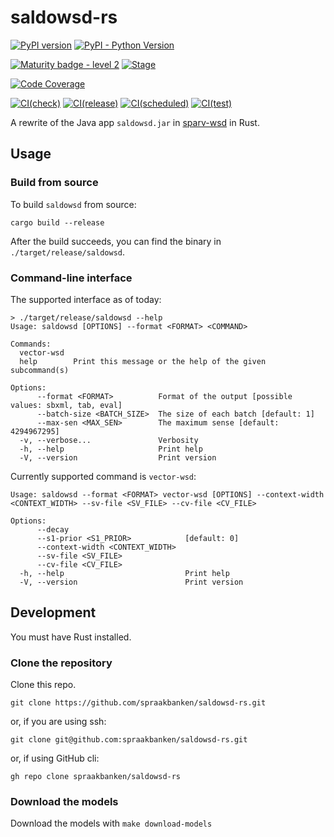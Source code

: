 # saldowsd-rs

[![PyPI version](https://img.shields.io/pypi/v/saldowsd.svg)](https://pypi.org/project/saldowsd/)
[![PyPI - Python Version](https://img.shields.io/pypi/pyversions/saldowsd.svg)](https://pypi.org/project/saldowsd)

<!--[![PyPI - Downloads](https://img.shields.io/pypi/dm/saldowsd)](https://pypi.org/project/saldowsd/)-->

[![Maturity badge - level 2](https://img.shields.io/badge/Maturity-Level%202%20--%20First%20Release-yellowgreen.svg)](https://github.com/spraakbanken/getting-started/blob/main/scorecard.md)
[![Stage](https://img.shields.io/pypi/status/saldowsd)](https://pypi.org/project/saldowsd/)

[![Code Coverage](https://codecov.io/gh/spraakbanken/saldowsd-rs/branch/main/graph/badge.svg)](https://codecov.io/gh/spraakbanken/saldowsd-rs/)

[![CI(check)](https://github.com/spraakbanken/saldowsd-rs/actions/workflows/check.yml/badge.svg)](https://github.com/spraakbanken/saldowsd-rs/actions/workflows/check.yml)
[![CI(release)](https://github.com/spraakbanken/saldowsd-rs/actions/workflows/release.yml/badge.svg)](https://github.com/spraakbanken/saldowsd-rs/actions/workflows/release.yml)
[![CI(scheduled)](https://github.com/spraakbanken/saldowsd-rs/actions/workflows/scheduled.yml/badge.svg)](https://github.com/spraakbanken/saldowsd-rs/actions/workflows/scheduled.yml)
[![CI(test)](https://github.com/spraakbanken/saldowsd-rs/actions/workflows/test.yml/badge.svg)](https://github.com/spraakbanken/saldowsd-rs/actions/workflows/test.yml)

A rewrite of the Java app `saldowsd.jar` in [sparv-wsd](https://github.com/spraakbanken/sparv-wsd) in Rust.

## Usage

### Build from source

To build `saldowsd` from source:

```shell
cargo build --release
```

After the build succeeds, you can find the binary in `./target/release/saldowsd`.

### Command-line interface

The supported interface as of today:

```shell
> ./target/release/saldowsd --help
Usage: saldowsd [OPTIONS] --format <FORMAT> <COMMAND>

Commands:
  vector-wsd
  help        Print this message or the help of the given subcommand(s)

Options:
      --format <FORMAT>          Format of the output [possible values: sbxml, tab, eval]
      --batch-size <BATCH_SIZE>  The size of each batch [default: 1]
      --max-sen <MAX_SEN>        The maximum sense [default: 4294967295]
  -v, --verbose...               Verbosity
  -h, --help                     Print help
  -V, --version                  Print version
```

Currently supported command is `vector-wsd`:

```shell
Usage: saldowsd --format <FORMAT> vector-wsd [OPTIONS] --context-width <CONTEXT_WIDTH> --sv-file <SV_FILE> --cv-file <CV_FILE>

Options:
      --decay
      --s1-prior <S1_PRIOR>            [default: 0]
      --context-width <CONTEXT_WIDTH>
      --sv-file <SV_FILE>
      --cv-file <CV_FILE>
  -h, --help                           Print help
  -V, --version                        Print version
```

## Development

You must have Rust installed.

### Clone the repository

Clone this repo.

```shell
git clone https://github.com/spraakbanken/saldowsd-rs.git
```

or, if you are using ssh:

```shell
git clone git@github.com:spraakbanken/saldowsd-rs.git
```

or, if using GitHub cli:

```shell
gh repo clone spraakbanken/saldowsd-rs
```

### Download the models

Download the models with `make download-models`
